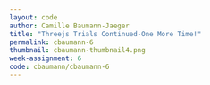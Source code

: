 ```yaml
---
layout: code
author: Camille Baumann-Jaeger
title: "Threejs Trials Continued-One More Time!"
permalink: cbaumann-6
thumbnail: cbaumann-thumbnail4.png
week-assignment: 6
code: cbaumann/cbaumann-6
---
```


